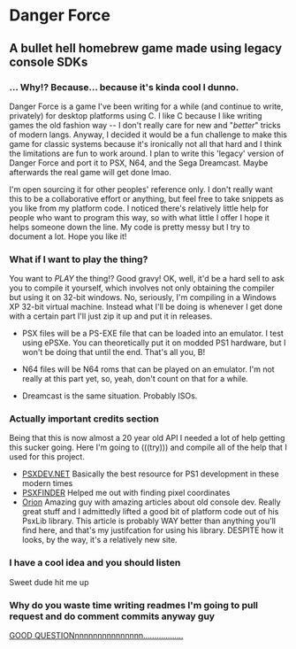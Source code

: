 # Danger Force #
## A bullet hell homebrew game made using legacy console SDKs ##

### ... Why!? Because... because it's kinda cool I dunno. ###

Danger Force is a game I've been writing for a while (and continue to write, privately) for desktop platforms using C. I like C because I like writing games the old fashion way -- I don't really care for new and "_better_" tricks of modern langs. Anyway, I decided it would be a fun challenge to make this game for classic systems because it's ironically not all that hard and I think the limitations are fun to work around. I plan to write this 'legacy' version of Danger Force and port it to PSX, N64, and the Sega Dreamcast. Maybe afterwards the real game will get done lmao.

I'm open sourcing it for other peoples' reference only. I don't really want this to be a collaborative effort or anything, but feel free to take snippets as you like from my platform code. I noticed there's relatively little help for people who want to program this way, so with what little I offer I hope it helps someone down the line. My code is pretty messy but I try to document a lot. Hope you like it!

### What if I want to play the thing? ###

You want to _PLAY_ the thing!? Good gravy! OK, well, it'd be a hard sell to ask you to compile it yourself, which involves not only obtaining the compiler but using it on 32-bit windows. No, seriously, I'm compiling in a Windows XP 32-bit virtual machine. Instead what I'll be doing is whenever I get done with a certain part I'll just zip it up and put it in releases. 

* PSX files will be a PS-EXE file that can be loaded into an emulator. I test using ePSXe. You can theoretically put it on modded PS1 hardware, but I won't be doing that until the end. That's all you, B!

* N64 files will be N64 roms that can be played on an emulator. I'm not really at this part yet, so, yeah, don't count on that for a while.

* Dreamcast is the same situation. Probably ISOs. 

### Actually important credits section ###

Being that this is now almost a 20 year old API I needed a lot of help getting this sucker going. Here I'm going to (((try))) and compile all of the help that I used for this project.

* [PSXDEV.NET](http://psxdev.net) Basically the best resource for PS1 development in these modern times
* [PSXFINDER](https://github.com/apiraino/psx_pxfinder) Helped me out with finding pixel coordinates
* [Orion](http://onorisoft.free.fr/retro.htm?psx/tutorial/tuto.htm) Amazing guy with amazing articles about old console dev. Really great stuff and I admittedly lifted a good bit of platform code out of his PsxLib library. This article is probably WAY better than anything you'll find here, and that's my justifcation for using his library. DESPITE how it looks, by the way, it's a relatively new site.

### I have a cool idea and you should listen ###

Sweet dude hit me up

### Why do you waste time writing readmes I'm going to pull request and do comment commits anyway guy ###

[GOOD QUESTIONnnnnnnnnnnnnnnn..................](http://idunnolol.com/)
